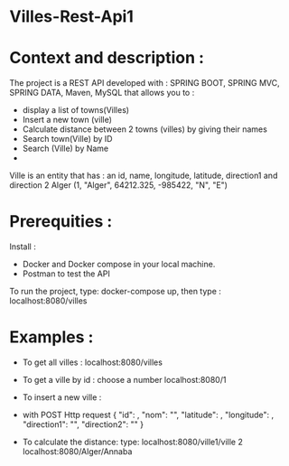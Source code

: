 # Villes-Rest-Api1

# Context and description : 
The project is a REST API developed with : SPRING BOOT, SPRING MVC, SPRING DATA, Maven, MySQL
that allows you to  : 
   - display a list of towns(Villes)
   - Insert a new town (ville)
   - Calculate distance between 2 towns (villes) by giving their names
   - Search town(Ville) by ID
   - Search (Ville) by Name 
   - 
 Ville is an entity that has : an id, name, longitude, latitude, direction1 and direction 2
 Alger (1, "Alger", 64212.325, -985422, "N", "E")

# Prerequities :
Install :
 - Docker and Docker compose in your local machine.
 - Postman to test the API

 To run the project, type: 
docker-compose up, then type : localhost:8080/villes

# Examples : 

* To get all villes : 
 localhost:8080/villes 
 
* To get a ville by id : choose a number 
localhost:8080/1 

* To insert a new ville :
* with POST Http request 
    {
        "id": ,
        "nom": "",
        "latitude": ,
        "longitude": ,
        "direction1": "",
        "direction2": ""
    }

* To calculate the distance: 
type:  localhost:8080/ville1/ville 2 
localhost:8080/Alger/Annaba


